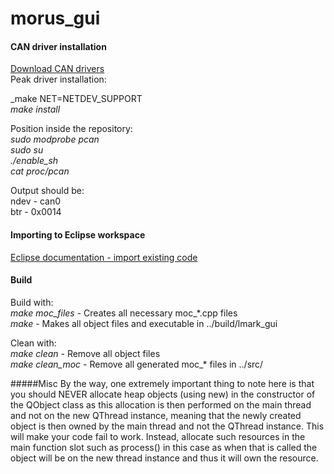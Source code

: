 # morus_gui

#### CAN driver installation
[Download CAN drivers](http://robots.mobilerobots.com/wiki/Peak_Systems_CAN-USB_Interface)  
Peak driver installation:  

_make NET=NETDEV_SUPPORT   
_make install_  

Position inside the repository:  
*sudo modprobe pcan*  
*sudo su*  
*./enable_sh*  
*cat proc/pcan*  

Output should be:  
ndev - can0  
btr - 0x0014


#### Importing to Eclipse workspace

[Eclipse documentation - import existing code](https://help.eclipse.org/neon/index.jsp?topic=%2Forg.eclipse.cdt.doc.user%2Fgetting_started%2Fcdt_w_import.htm)

#### Build 

Build with:  
*make moc_files* - Creates all necessary moc_*.cpp files   
*make*           - Makes all object files and executable in ../build/lmark_gui

Clean with:  
_make clean_ - Remove all object files  
*make clean_moc* - Remove all generated moc_* files in ../src/  


#####Misc
By the way, one extremely important thing to note here is that you should NEVER allocate heap objects (using new) in the constructor of the QObject class as this allocation is then performed on the main thread and not on the new QThread instance, meaning that the newly created object is then owned by the main thread and not the QThread instance. This will make your code fail to work. Instead, allocate such resources in the main function slot such as process() in this case as when that is called the object will be on the new thread instance and thus it will own the resource.



